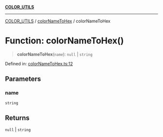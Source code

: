 [**COLOR_UTILS**](../../README.md)

***

[COLOR_UTILS](../../README.md) / [colorNameToHex](../README.md) / colorNameToHex

# Function: colorNameToHex()

> **colorNameToHex**(`name`): `null` \| `string`

Defined in: [colorNameToHex.ts:12](https://github.com/dailker/everyutil/blob/cee559aadda9e0c298e06364cba9020e97a8b19b/src/color/colorNameToHex.ts#L12)

## Parameters

### name

`string`

## Returns

`null` \| `string`
